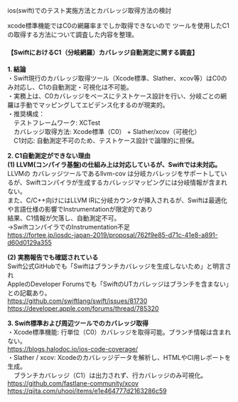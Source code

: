 ios(swift)でのテスト実施方法とカバレッジ取得方法の検討

xcode標準機能ではC0の網羅率までしか取得できないので
ツールを使用したC1の取得する方法について調査した内容を整理。

#### 【SwiftにおけるC1（分岐網羅）カバレッジ自動測定に関する調査】

**1. 結論**  
・Swift現行のカバレッジ取得ツール（Xcode標準、Slather、xcov等）はC0のみ対応し、C1の自動測定・可視化は不可能。  
・実務上は、C0カバレッジをベースにテストケース設計を行い、分岐ごとの網羅は手動でマッピングしてエビデンス化するのが現実的。  
・推奨構成：  
　テストフレームワーク: XCTest  
　カバレッジ取得方法: Xcode標準（C0） + Slather/xcov（可視化）   
　C1対応: 自動測定不可のため、テストケース設計で論理的に担保。  
  
**2. C1自動測定ができない理由**  
**(1) LLVM(コンパイラ基盤)の仕組み上は対応しているが、Swiftでは未対応。**  
LLVMの カバレッジツールであるllvm-cov は分岐カバレッジをサポートしているが、Swiftコンパイラが生成するカバレッジマッピングには分岐情報が含まれない。  
また、C/C++向けにはLLVM IRに分岐カウンタが挿入されるが、Swiftは最適化や言語仕様の影響でInstrumentationが限定的であり  
結果、C1情報が欠落し、自動測定不可。  
→SwiftコンパイラでのInstrumentation不足  
https://fortee.jp/iosdc-japan-2019/proposal/762f9e85-d71c-41e8-a891-d60d0129a355  

**(2) 実務報告でも確認されている**  
Swift公式GitHubでも「Swiftはブランチカバレッジを生成しないため」と明言され  
AppleのDeveloper Forumsでも「SwiftのUTカバレッジはブランチを含まない」との記載あり。  
https://github.com/swiftlang/swift/issues/81730  
https://developer.apple.com/forums/thread/785320  

 **3. Swift標準および周辺ツールでのカバレッジ取得**  
・Xcode標準機能: 行単位（C0）カバレッジを取得可能。ブランチ情報は含まれない。  
   https://blogs.halodoc.io/ios-code-coverage/  
・Slather / xcov: Xcodeのカバレッジデータを解析し、HTMLやCI用レポートを生成。  
　ブランチカバレッジ（C1）は出力されず、行カバレッジのみ可視化。  
   https://github.com/fastlane-community/xcov  
   https://qiita.com/uhooi/items/e1e464777d2163286c59  
